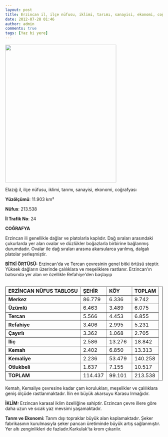 ```yaml
---
layout: post
title: Erzincan il, ilçe nüfusu, iklimi, tarımı, sanayisi, ekonomi, coğrafyası
date: 2012-07-28 01:46
author: admin
comments: true
tags: [Yaz bi yere]
---
```

<a href="http://egitimvaktim.com/dosyalar/2012/07/zerzincan.jpg"><img class="alignnone size-full wp-image-7102" title="zerzincan" src="http://egitimvaktim.com/dosyalar/2012/07/zerzincan.jpg" alt="" width="355" height="440" /></a>

Elazığ il, ilçe nüfusu, iklimi, tarımı, sanayisi, ekonomi, coğrafyası
<strong></strong>

<strong>Yüzölçümü</strong>: 11.903 km²

<strong>Nüfus</strong>: 213.538

<strong>İl Trafik No</strong>: 24

<strong>COĞRAFYA</strong>

Erzincan ili genellikle dağlar ve platolarla kaplıdır. Dağ sıraları arasındaki çukurlarda yer alan ovalar ve düzlükler boğazlarla birbirine bağlanmış durumdadır. Ovalar ile dağ sıraları arasına akarsularca yarılmış, dalgalı platolar yerleşmiştir.

<strong>BİTKİ ÖRTÜSÜ:</strong> Erzincan'da ve Tercan çevresinin genel bitki örtüsü steptir. Yüksek dağların üzerinde çalılıklara ve meşeliklere rastlanır. Erzincan'ın batısında yer alan ve özellikle Refahiye'den başlayıp
<table width="100%" border="1" cellspacing="0" cellpadding="0" align="left">
<tbody>
<tr>
<td valign="bottom" nowrap="nowrap" width="78"><strong>ERZİNCAN NÜFUS TABLOSU</strong></td>
<td valign="bottom" nowrap="nowrap" width="64"><strong>ŞEHİR</strong></td>
<td valign="bottom" nowrap="nowrap" width="64"><strong>KÖY</strong></td>
<td valign="bottom" nowrap="nowrap" width="64"><strong>TOPLAM</strong></td>
</tr>
<tr>
<td valign="bottom" nowrap="nowrap" width="78"><strong>Merkez</strong></td>
<td valign="bottom" nowrap="nowrap" width="64">86.779</td>
<td valign="bottom" nowrap="nowrap" width="64">6.336</td>
<td valign="bottom" nowrap="nowrap" width="64">9.742</td>
</tr>
<tr>
<td valign="bottom" nowrap="nowrap" width="78"><strong>Üzümlü</strong></td>
<td valign="bottom" nowrap="nowrap" width="64">6.463</td>
<td valign="bottom" nowrap="nowrap" width="64">3.489</td>
<td valign="bottom" nowrap="nowrap" width="64">6.075</td>
</tr>
<tr>
<td valign="bottom" nowrap="nowrap" width="78"><strong>Tercan</strong></td>
<td valign="bottom" nowrap="nowrap" width="64">5.566</td>
<td valign="bottom" nowrap="nowrap" width="64">4.453</td>
<td valign="bottom" nowrap="nowrap" width="64">6.855</td>
</tr>
<tr>
<td valign="bottom" nowrap="nowrap" width="78"><strong>Refahiye</strong></td>
<td valign="bottom" nowrap="nowrap" width="64">3.406</td>
<td valign="bottom" nowrap="nowrap" width="64">2.995</td>
<td valign="bottom" nowrap="nowrap" width="64">5.231</td>
</tr>
<tr>
<td valign="bottom" nowrap="nowrap" width="78"><strong>Çayırlı</strong></td>
<td valign="bottom" nowrap="nowrap" width="64">3.362</td>
<td valign="bottom" nowrap="nowrap" width="64">1.068</td>
<td valign="bottom" nowrap="nowrap" width="64">2.705</td>
</tr>
<tr>
<td valign="bottom" nowrap="nowrap" width="78"><strong>İliç</strong></td>
<td valign="bottom" nowrap="nowrap" width="64">2.586</td>
<td valign="bottom" nowrap="nowrap" width="64">13.276</td>
<td valign="bottom" nowrap="nowrap" width="64">18.842</td>
</tr>
<tr>
<td valign="bottom" nowrap="nowrap" width="78"><strong>Kemah</strong></td>
<td valign="bottom" nowrap="nowrap" width="64">2.402</td>
<td valign="bottom" nowrap="nowrap" width="64">6.850</td>
<td valign="bottom" nowrap="nowrap" width="64">13.313</td>
</tr>
<tr>
<td valign="bottom" nowrap="nowrap" width="78"><strong>Kemaliye</strong></td>
<td valign="bottom" nowrap="nowrap" width="64">2.236</td>
<td valign="bottom" nowrap="nowrap" width="64">53.479</td>
<td valign="bottom" nowrap="nowrap" width="64">140.258</td>
</tr>
<tr>
<td valign="bottom" nowrap="nowrap" width="78"><strong>Otlukbeli</strong></td>
<td valign="bottom" nowrap="nowrap" width="64">1.637</td>
<td valign="bottom" nowrap="nowrap" width="64">7.155</td>
<td valign="bottom" nowrap="nowrap" width="64">10.517</td>
</tr>
<tr>
<td valign="bottom" nowrap="nowrap" width="78"><strong>TOPLAM</strong></td>
<td valign="bottom" nowrap="nowrap" width="64">114.437</td>
<td valign="bottom" nowrap="nowrap" width="64">99.101</td>
<td valign="bottom" nowrap="nowrap" width="64">213.538</td>
</tr>
</tbody>
</table>
Kemah, Kemaliye çevresine kadar çam korulukları, meşelikler ve çalılıklara geniş ölçüde rastlanmaktadır. İlin en büyük akarsuyu Karasu Irmağıdır.

<strong>İKLİM:</strong> Erzincan karasal iklim özelliğine sahiptir. Erzincan çevre illere göre daha uzun ve sıcak yaz mevsimi yaşamaktadır.

<strong>Tarım ve Ekonomi: </strong>Tarım dışı topraklar büyük alan kaplamaktadır. Şeker fabrikasının kurulmasıyla şeker pancarı üretiminde büyük artış sağlanmıştır. Yer altı zenginlikleri de fazladır.Karkulak’ta krom çıkarılır.

&nbsp;
